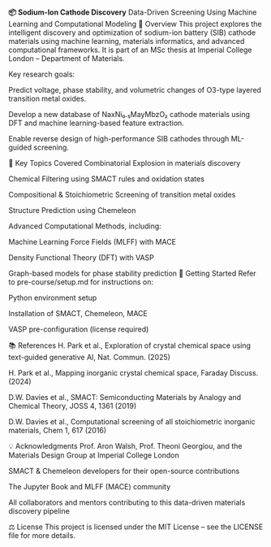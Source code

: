 **📦 Sodium-Ion Cathode Discovery**
Data-Driven Screening Using Machine Learning and Computational Modeling
🧠 Overview
This project explores the intelligent discovery and optimization of sodium-ion battery (SIB) cathode materials using machine learning, materials informatics, and advanced computational frameworks. It is part of an MSc thesis at Imperial College London – Department of Materials.

Key research goals:

Predict voltage, phase stability, and volumetric changes of O3-type layered transition metal oxides.

Develop a new database of NaxNi₀.₅MayMbzO₂ cathode materials using DFT and machine learning-based feature extraction.

Enable reverse design of high-performance SIB cathodes through ML-guided screening.

🎯 Key Topics Covered
Combinatorial Explosion in materials discovery

Chemical Filtering using SMACT rules and oxidation states

Compositional & Stoichiometric Screening of transition metal oxides

Structure Prediction using Chemeleon

Advanced Computational Methods, including:

Machine Learning Force Fields (MLFF) with MACE

Density Functional Theory (DFT) with VASP

Graph-based models for phase stability prediction
🚀 Getting Started
Refer to pre-course/setup.md for instructions on:

Python environment setup

Installation of SMACT, Chemeleon, MACE

VASP pre-configuration (license required)

📚 References
H. Park et al., Exploration of crystal chemical space using text-guided generative AI, Nat. Commun. (2025)

H. Park et al., Mapping inorganic crystal chemical space, Faraday Discuss. (2024)

D.W. Davies et al., SMACT: Semiconducting Materials by Analogy and Chemical Theory, JOSS 4, 1361 (2019)

D.W. Davies et al., Computational screening of all stoichiometric inorganic materials, Chem 1, 617 (2016)

💡 Acknowledgments
Prof. Aron Walsh, Prof. Theoni Georgiou, and the Materials Design Group at Imperial College London

SMACT & Chemeleon developers for their open-source contributions

The Jupyter Book and MLFF (MACE) community

All collaborators and mentors contributing to this data-driven materials discovery pipeline

⚖️ License
This project is licensed under the MIT License – see the LICENSE file for more details.
